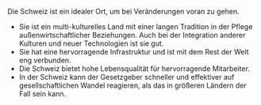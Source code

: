 Die Schweiz ist ein idealer Ort, um bei Veränderungen voran zu gehen.

- Sie ist ein multi-kulturelles Land mit einer langen Tradition in der Pflege außenwirtschaftlicher Beziehungen. 
  Auch bei der Integration anderer Kulturen und neuer Technologien ist sie gut.
- Sie hat eine hervorragende Infrastruktur und ist mit dem Rest der Welt eng verbunden.
- Die Schweiz bietet hohe Lebensqualität für hervorragende Mitarbeiter.
- In der Schweiz kann der Gesetzgeber schneller und effektiver auf gesellschaftlichen Wandel reagieren, 
  als das in größeren Ländern der Fall sein kann.